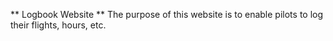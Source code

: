 ** Logbook Website **
The purpose of this website is to enable pilots to log their flights, hours, etc.